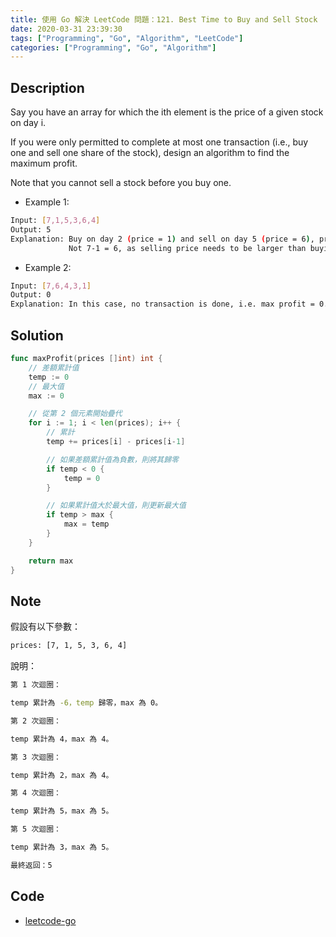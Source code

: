 ```yaml
---
title: 使用 Go 解決 LeetCode 問題：121. Best Time to Buy and Sell Stock
date: 2020-03-31 23:39:30
tags: ["Programming", "Go", "Algorithm", "LeetCode"]
categories: ["Programming", "Go", "Algorithm"]
---
```


## Description

Say you have an array for which the ith element is the price of a given stock on day i.

If you were only permitted to complete at most one transaction (i.e., buy one and sell one share of the stock), design an algorithm to find the maximum profit.

Note that you cannot sell a stock before you buy one.

- Example 1:

```bash
Input: [7,1,5,3,6,4]
Output: 5
Explanation: Buy on day 2 (price = 1) and sell on day 5 (price = 6), profit = 6-1 = 5.
             Not 7-1 = 6, as selling price needs to be larger than buying price.
```

- Example 2:

```bash
Input: [7,6,4,3,1]
Output: 0
Explanation: In this case, no transaction is done, i.e. max profit = 0.
```

## Solution

```go
func maxProfit(prices []int) int {
	// 差額累計值
	temp := 0
	// 最大值
	max := 0

	// 從第 2 個元素開始疊代
	for i := 1; i < len(prices); i++ {
		// 累計
		temp += prices[i] - prices[i-1]

		// 如果差額累計值為負數，則將其歸零
		if temp < 0 {
			temp = 0
		}

		// 如果累計值大於最大值，則更新最大值
		if temp > max {
			max = temp
		}
	}

	return max
}
```

## Note

假設有以下參數：

```bash
prices: [7, 1, 5, 3, 6, 4]
```

說明：

```bash
第 1 次迴圈：

temp 累計為 -6，temp 歸零，max 為 0。

第 2 次迴圈：

temp 累計為 4，max 為 4。

第 3 次迴圈：

temp 累計為 2，max 為 4。

第 4 次迴圈：

temp 累計為 5，max 為 5。

第 5 次迴圈：

temp 累計為 3，max 為 5。

最終返回：5
```

## Code

- [leetcode-go](https://github.com/memochou1993/leetcode-go)
